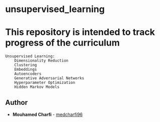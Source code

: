 # unsupervised_learning

# This repository is intended to track progress of the curriculum
    Unsupervised Learning:
        Dimensionality Reduction
        Clustering
        Embeddings
        Autoencoders
        Generative Adversarial Networks
        Hyperparameter Optimization
        Hidden Markov Models

## Author
* **Mouhamed Charfi** - [medcharfi96](https://github.com/medcharfi96)